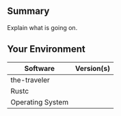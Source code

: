 ## Summary
Explain what is going on.

## Your Environment
| Software         | Version(s) |
| ---------------- | ---------- |
| the-traveler      |
| Rustc            |
| Operating System |
